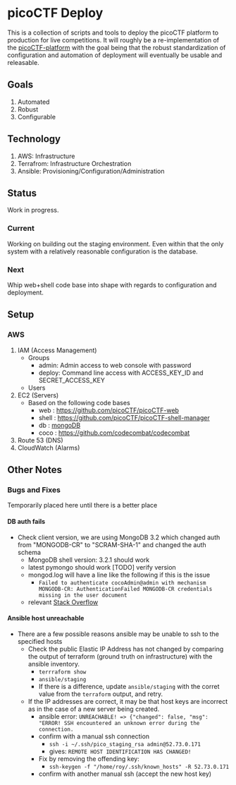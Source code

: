 # picoCTF Deploy

This is a collection of scripts and tools to deploy the picoCTF platform to production for live competitions. It will roughly be a re-implementation of the [picoCTF-platform](https://github.com/picoCTF/picoCTF-platform) with the goal being that the robust standardization of configuration and automation of deployment will eventually be usable and releasable.

## Goals
1. Automated
2. Robust
3. Configurable

## Technology
1. AWS: Infrastructure
2. Terrafrom: Infrastructure Orchestration
3. Ansible: Provisioning/Configuration/Administration

## Status

Work in progress.

### Current
Working on building out the staging environment.  Even within that the only system with a relatively reasonable configuration is the database.

### Next
Whip web+shell code base into shape with regards to configuration and deployment.

## Setup

### AWS
1. IAM (Access Management)
    - Groups
        - admin: Admin access to web console with password
        - deploy: Command line access with ACCESS_KEY_ID and SECRET_ACCESS_KEY
    - Users
2. EC2 (Servers)
   - Based on the following code bases
        - web : <https://github.com/picoCTF/picoCTF-web>
        - shell : <https://github.com/picoCTF/picoCTF-shell-manager>
        - db : [mongoDB](https://docs.mongodb.org/ecosystem/platforms/amazon-ec2/)
        - coco : <https://github.com/codecombat/codecombat>
3. Route 53 (DNS)
4. CloudWatch (Alarms)


## Other Notes

### Bugs and Fixes

Temporarily placed here until there is a better place

#### DB auth fails

- Check client version, we are using MongoDB 3.2 which changed auth from "MONGODB-CR" to "SCRAM-SHA-1" and changed the auth schema
    - MongoDB shell version: 3.2.1 should work
    - latest pymongo should work [TODO] verify version
    - mongod.log will have a line like the following if this is the issue
       - `Failed to authenticate cocoAdmin@admin with mechanism MONGODB-CR: AuthenticationFailed MONGODB-CR credentials missing in the user document`
    - relevant [Stack Overflow](http://stackoverflow.com/questions/29006887/mongodb-cr-authentication-failed)

#### Ansible host unreachable

- There are a few possible reasons ansible may be unable to ssh to the specified hosts
    - Check the public Elastic IP Address has not changed by comparing the output of terraform (ground truth on infrastructure) with the ansible inventory.
        - `terrraform show`
        - `ansible/staging`
        - If there is a difference, update `ansible/staging` with the corret value from the `terraform` output, and retry.
    - If the IP addresses are correct, it may be that host keys are incorrect as in the case of a new server being created.
        - ansible error: `UNREACHABLE! => {"changed": false, "msg": "ERROR! SSH encountered an unknown error during the connection.`
        - confirm with a manual ssh connection
            - `ssh -i ~/.ssh/pico_staging_rsa admin@52.73.0.171`
            - gives: `REMOTE HOST IDENTIFICATION HAS CHANGED!`
        - Fix by removing the offending key:
            - `ssh-keygen -f "/home/roy/.ssh/known_hosts" -R 52.73.0.171`
        - confirm with another manual ssh (accept the new host key)

